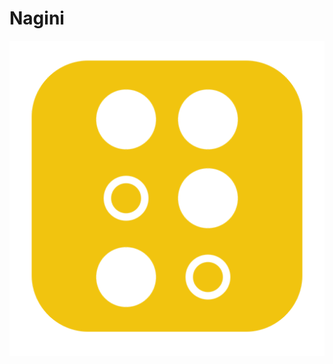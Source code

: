 # Nagini

![Letter N by Brad Avison from the Noun Project](https://raw.githubusercontent.com/ltpquang/nagini/main/public/logo512.png?raw=true)
